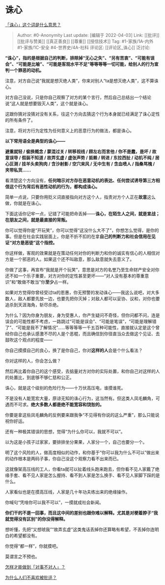 # 诛心
[「诛心」这个词是什么意思？](https://www.zhihu.com/question/27533590/answer/2093678449)

> Author: #0-Anonymity
> Last update: [编辑于 2022-04-03]
> Link: [[批评]] [[批评与赞美]] [[真正善良]] [[尊重]] [[授信技术]]
> Tag: #1-家族/1A-内外 #1-家族/1C-安全 #4-世界史/4A-社科
> 评论区: [[评论区_诛心]]
> 泛讨论:

**“诛心”，指的是根据自己的判断，排除掉“无心之失”、“另有苦衷”、“可能有误会”、“可能是比喻”、“可能是客观水平不足”等等等等一切可能，给别人的行为宣判一个罪恶的动机。**

注意，对方自己说“我就是想灭绝人类”，你来对别人“ta是想灭绝人类”，这不算诛心。

对方自己没说，只是你自己观察了对方的某个言行，然后自己总结出一个结论说“这人就是想要毁灭人类”，这个就是诛心。

这跟你猜对没猜对没有关系，往这个方向去猜这个行为本身就已经满足了诛心定性的所有条件了。

注意，将对方行为定性为任何意义上的恶意行为的做法，都是诛心。

**以下常用语全是典型的诛心——**

**避重就轻 / 偷换概念 / 蒙混过关 / 转移视线 / 顾左右而言他 / 你不是蠢，是坏 / 故意误导 / 假装不知道 / 故弄玄虚 / 虚张声势 / 抵赖 / 转进 / 东拉西扯 / 动机不纯 / 居心叵测 / 挂羊头卖狗肉 / 含沙射影 / 空穴来风 / 无中生有 / 含血喷人 / 指桑骂槐 / 夹带私货……**

看清楚这个方向没有，**任何暗示对方存在恶意动机的表达、任何尝试诱导第三方相信这个行为背后有恶性动机的行为，都构成诛心。**

简单一点说，只要你用贬义词直接指向对方这个人，指责对方个人正在**故意**这么做，你就是在诛心。

下面这话你记牢一点，记错了可能把命丢掉——**诛心，在陌生人之间，就是宣战；在朋友之间，就是最直接的背叛。**

你可以觉得你是“开玩笑”，你可以觉得“这没什么大不了”，你想怎么觉得，是你的事。但是在社会实践层面上，你是不折不扣的在拿**自己的判断力和社会信用在见证“对方是恶徒”这个指控。**

你这样做，客观的效果就是在策动任何对你的判断力和你的诚实有信心的人相信对方是一个邪恶的人。如果这个还不叫敌意，那么敌意就失去意义了。

你做了这事，再宣布“我就是开个玩笑”，意思是对方的名誉乃至生命财产安全对你还不如一个乐子重要，对方对你的定性甚至更坏——“对人没有基本的尊重意识”和“敢做不敢当”你**至少**占一样。

如果对方觉得你曾经受过ta的恩惠，你无预警的发动诛心——我这么说吧，对大多数人，敌人都要先放一边，也要先把你灭掉；对敌人都可以妥协、议和，对你也要追杀到天涯海角，斩尽杀绝。

为什么？因为你身为朋友，身为受惠人，你产生疑问不奇怪，但你问都不问，连是误会的可能性都不考虑，一路跳过“可能是误会”、“可能是笔误”，“可能是理解错了”、“可能是我不了解情况”……等等等等一千五百种可能性，直接就认定是这个曾经你自己也承认感激不尽的人是个恶棍，而且确信到你径直当众去做这个见证、去鼓吹这个观点的程度——

你自己摸摸自己的良心，换了是你自己，你对**这样的人**会是个什么看法？

你对这样的人，你会怎么做？

然后再比着你自己的这个感受，去掂量对方对你的实际处置，和你自己对这样的人的处置比，到底够不够仁慈和公正。

诛心，就是这个级别的危险行为——十万伏高压电，谁摸谁死。

不是没有人能宽宏大量，原谅无知的诛心行为，这当然有。但这类人凤毛麟角，可遇而不可求。**绝大多数人都是绝不能宽容和饶恕的。**

你要是拿这些凤毛麟角的反例要来跟我争“不见得有你说的这么严重”，那么只能说祝你好运。

还有一种极其错误的思想，觉得“为什么你可以，我就不可以”。

以为这是小孩子过家家，要排排坐分果果，人家分一个，自己也要分一个。

明了这个风险的人，做高度相似的动作，和你基于“你可以我为什么不可以”做出来的动作根本是两码子事，你自己没这个观察力看不出来而已。

这就像架高压线的工人，你看ta就可以扯着线头跑来跑去，但你看不见人家戴了绝缘手套、看不见人家是怎么握持、看不到人家是怎么换手、看不见人家脚下踩的是什么。

人家看似也是在摸高压线，人家是几十年功夫练出来的绝缘操作。

你喊句“凭啥你可以我不可以”，一摸就成社会新闻。

**你们干的不是一回事，而且这中间的差别也跟你难以解释。尤其是对梗着脖子“我就觉得没有区别”的你没得解释。**

想听懂，先把“又想唬我”“故弄玄虚”这类鬼话丢掉你还算略有希望，不丢掉你连明白的希望都没有。

你觉得“都一样”，你就摸吧。

莫谓言之不预也。

[怎样才能做到「对事不对人」？](https://www.zhihu.com/question/21062014/answer/1011783718)

[为什么人们不喜欢被批评？](https://www.zhihu.com/question/22987136/answer/1434894604)
